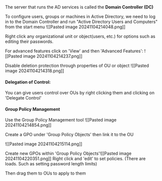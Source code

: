 The server that runs the AD services is called the **Domain Controller (DC)**

To configure users, groups or machines in Active Directory, we need to log in to the Domain Controller and run "Active Directory Users and Computers" from the start menu
![[Pasted image 20241104214048.png]]


Right click any organizational unit or object(users, etc.) for options such as editing their passwords.

For advanced features click on 'View' and then 'Advanced Features':
![[Pasted image 20241104214237.png]]

Disable deletion protection through properties of OU or object
![[Pasted image 20241104214318.png]]

#### Delegation of Control:
You can give users control over OUs by right clicking them and clicking on 'Delegate Control'


#### Group Policy Management
Use the Group Policy Management tool
![[Pasted image 20241104214854.png]]

Create a GPO under 'Group Policy Objects' then link it to the OU

![[Pasted image 20241104215114.png]]

Create new GPOs within 'Group Policy Objects'![[Pasted image 20241104220351.png]]
Right click and 'edit' to set policies. (There are loads. Such as setting password length limits)

Then drag them to OUs to apply to them